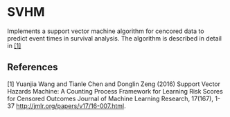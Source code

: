# SVHM
Implements a support vector machine algorithm for cencored data to predict event times in survival analysis. The algorithm is described in detail in [[1]](#1)

## References
<a id="1">[1]</a> 
Yuanjia Wang and Tianle Chen and Donglin Zeng (2016)
Support Vector Hazards Machine: A Counting Process Framework for Learning Risk Scores for Censored Outcomes
Journal of Machine Learning Research, 17(167), 1-37
http://jmlr.org/papers/v17/16-007.html.

